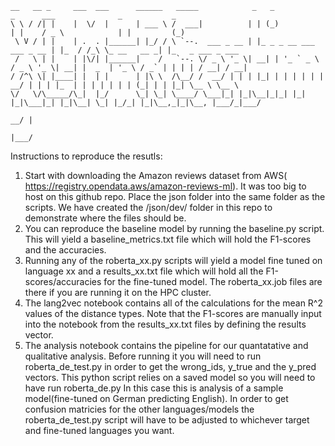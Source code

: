 ```
__   __ _     ___  ___      ______   _____            _   _                      _      ___              _           _     
\ \ / /| |    |  \/  |      | ___ \ /  ___|          | | (_)                    | |    / _ \            | |         (_)    
 \ V / | |    | .  . |______| |_/ / \ `--.  ___ _ __ | |_ _ _ __ ___   ___ _ __ | |_  / /_\ \_ __   __ _| |_   _ ___ _ ___ 
 /   \ | |    | |\/| |______|    /   `--. \/ _ \ '_ \| __| | '_ ` _ \ / _ \ '_ \| __| |  _  | '_ \ / _` | | | | / __| / __|
/ /^\ \| |____| |  | |      | |\ \  /\__/ /  __/ | | | |_| | | | | | |  __/ | | | |_  | | | | | | | (_| | | |_| \__ \ \__ \
\/   \/\_____/\_|  |_/      \_| \_| \____/ \___|_| |_|\__|_|_| |_| |_|\___|_| |_|\__| \_| |_/_| |_|\__,_|_|\__, |___/_|___/
                                                                                                            __/ |          
                                                                                                           |___/           
```
Instructions to reproduce the resutls:
1) Start with downloading the Amazon reviews dataset from AWS( https://registry.opendata.aws/amazon-reviews-ml). It was too big to host on this github repo. Place the json folder into the same folder as the scripts. We have created the /json/dev/ folder in this repo to demonstrate where the files should be.
1) You can reproduce the baseline model by running the baseline.py script. This will yield a baseline_metrics.txt file which will hold the F1-scores and the accuracies. 
1) Running any of the roberta_xx.py scripts will yield a model fine tuned on language xx and a results_xx.txt file which will hold all the F1-scores/accuracies for the fine-tuned model. The roberta_xx.job files are there if you are running it on the HPC cluster.
3) The lang2vec notebook contains all of the calculations for the mean R^2 values of the distance types. Note that the F1-scores are manually input into the notebook from the results_xx.txt files by defining the results vector.
4) The analysis notebook contains the pipeline for our quantatative and qualitative analysis. Before running it you will need to run roberta_de_test.py in order to get the wrong_ids, y_true and the y_pred vectors. This python script relies on a saved model so you will need to have run roberta_de.py In this case this is analysis of a sample model(fine-tuned on German predicting English). In order to get confusion matricies for the other languages/models the roberta_de_test.py script will have to be adjusted to whichever target and fine-tuned languages you want.
